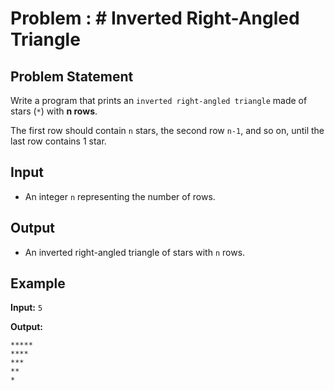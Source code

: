 # Problem : # Inverted Right-Angled Triangle

## Problem Statement

Write a program that prints an `inverted right-angled triangle` made of stars (`*`) with **n rows**.

The first row should contain `n` stars, the second row `n-1`, and so on, until the last row contains 1 star.

## Input

- An integer `n` representing the number of rows.

## Output

- An inverted right-angled triangle of stars with `n` rows.

## Example

**Input:**
`5`

**Output:**

```
*****
****
***
**
*
```
